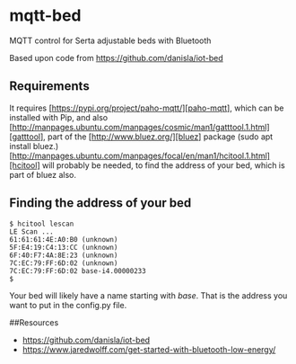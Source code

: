 # mqtt-bed

MQTT control for Serta adjustable beds with Bluetooth

Based upon code from https://github.com/danisla/iot-bed

## Requirements
It requires [https://pypi.org/project/paho-mqtt/][paho-mqtt], which can be installed with Pip, and also [http://manpages.ubuntu.com/manpages/cosmic/man1/gatttool.1.html][gatttool], part of the [http://www.bluez.org/][bluez] package (sudo apt install bluez.)
[http://manpages.ubuntu.com/manpages/focal/en/man1/hcitool.1.html][hcitool] will probably be needed, to find the address of your bed, which is part of bluez also.

## Finding the address of your bed
```
$ hcitool lescan 
LE Scan ...
61:61:61:4E:A0:B0 (unknown)
5F:E4:19:C4:13:CC (unknown)
6F:40:F7:4A:8E:23 (unknown)
7C:EC:79:FF:6D:02 (unknown)
7C:EC:79:FF:6D:02 base-i4.00000233
$
```

Your bed will likely have a name starting with *base*. That is the address you want to put in the config.py file.

##Resources
* https://github.com/danisla/iot-bed
* https://www.jaredwolff.com/get-started-with-bluetooth-low-energy/
